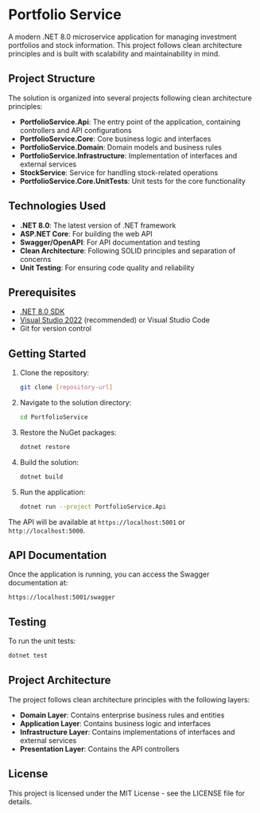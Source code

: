 # Portfolio Service

A modern .NET 8.0 microservice application for managing investment portfolios and stock information. This project follows clean architecture principles and is built with scalability and maintainability in mind.

## Project Structure

The solution is organized into several projects following clean architecture principles:

- **PortfolioService.Api**: The entry point of the application, containing controllers and API configurations
- **PortfolioService.Core**: Core business logic and interfaces
- **PortfolioService.Domain**: Domain models and business rules
- **PortfolioService.Infrastructure**: Implementation of interfaces and external services
- **StockService**: Service for handling stock-related operations
- **PortfolioService.Core.UnitTests**: Unit tests for the core functionality

## Technologies Used

- **.NET 8.0**: The latest version of .NET framework
- **ASP.NET Core**: For building the web API
- **Swagger/OpenAPI**: For API documentation and testing
- **Clean Architecture**: Following SOLID principles and separation of concerns
- **Unit Testing**: For ensuring code quality and reliability

## Prerequisites

- [.NET 8.0 SDK](https://dotnet.microsoft.com/download/dotnet/8.0)
- [Visual Studio 2022](https://visualstudio.microsoft.com/vs/) (recommended) or Visual Studio Code
- Git for version control

## Getting Started

1. Clone the repository:
   ```bash
   git clone [repository-url]
   ```

2. Navigate to the solution directory:
   ```bash
   cd PortfolioService
   ```

3. Restore the NuGet packages:
   ```bash
   dotnet restore
   ```

4. Build the solution:
   ```bash
   dotnet build
   ```

5. Run the application:
   ```bash
   dotnet run --project PortfolioService.Api
   ```

The API will be available at `https://localhost:5001` or `http://localhost:5000`.

## API Documentation

Once the application is running, you can access the Swagger documentation at:
```
https://localhost:5001/swagger
```

## Testing

To run the unit tests:
```bash
dotnet test
```

## Project Architecture

The project follows clean architecture principles with the following layers:

- **Domain Layer**: Contains enterprise business rules and entities
- **Application Layer**: Contains business logic and interfaces
- **Infrastructure Layer**: Contains implementations of interfaces and external services
- **Presentation Layer**: Contains the API controllers

## License

This project is licensed under the MIT License - see the LICENSE file for details. 